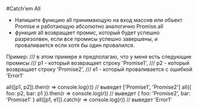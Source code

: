 #Catch'em All

+ Напишите функцию all принимающую на вход массив или объект Promise и работающую абсолютно аналогично Promise.all
+ функция all возвращает промис, который будет успешно разрезолвен, если все промисы успешно завершены, и проваливается если хотя бы один провалился.

Пример:
/// в этом примере я предполагаю, что у меня есть следующие промисы
/// p1 - который возвращает строку 'Promise1',
/// p2 - который возвращает строку 'Promise2',
/// e1 - который проваливается с ошибкой 'Error1'

all([p1, p2]).then(r => console.log(r)) // выведет ['Promise1', 'Promise2']
all({ foo: p2, bar: p1 }).then(r => console.log(r)) // выведет { foo: 'Promise2', bar: 'Promise1' }
all([p1, e1]).catch(r => console.log(r)) // выведет 'Error1'